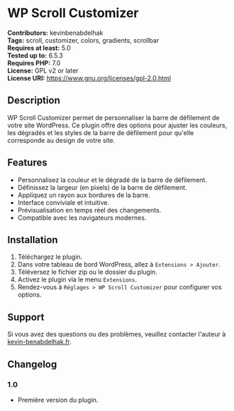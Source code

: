 # WP Scroll Customizer

**Contributors:** kevinbenabdelhak  
**Tags:** scroll, customizer, colors, gradients, scrollbar  
**Requires at least:** 5.0  
**Tested up to:** 6.5.3  
**Requires PHP:** 7.0  
**License:** GPL v2 or later  
**License URI:** https://www.gnu.org/licenses/gpl-2.0.html

## Description

WP Scroll Customizer permet de personnaliser la barre de défilement de votre site WordPress. Ce plugin offre des options pour ajuster les couleurs, les dégradés et les styles de la barre de défilement pour qu'elle corresponde au design de votre site.

## Features

- Personnalisez la couleur et le dégradé de la barre de défilement.
- Définissez la largeur (en pixels) de la barre de défilement.
- Appliquez un rayon aux bordures de la barre.
- Interface conviviale et intuitive.
- Prévisualisation en temps réel des changements.
- Compatible avec les navigateurs modernes.

## Installation

1. Téléchargez le plugin.
2. Dans votre tableau de bord WordPress, allez à `Extensions > Ajouter`.
3. Téléversez le fichier zip ou le dossier du plugin.
4. Activez le plugin via le menu `Extensions`.
5. Rendez-vous à `Réglages > WP Scroll Customizer` pour configurer vos options.

## Support

Si vous avez des questions ou des problèmes, veuillez contacter l'auteur à [kevin-benabdelhak.fr](https://kevin-benabdelhak.fr).

## Changelog

### 1.0
- Première version du plugin.
